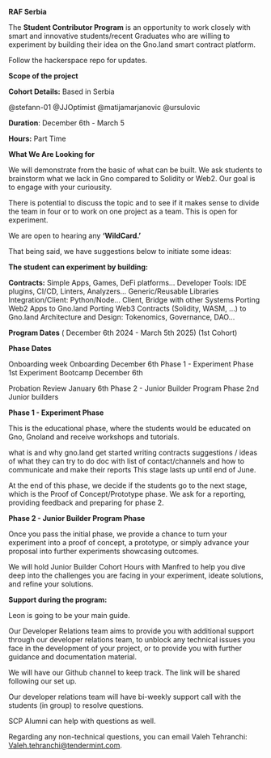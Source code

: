 **RAF Serbia** 

The **Student Contributor Program** is an opportunity to work closely with smart and innovative students/recent Graduates who are willing to experiment by building their idea on the Gno.land smart contract platform.

Follow the hackerspace repo for updates.

**Scope of the project**

**Cohort Details:** Based in Serbia

@stefann-01 
@JJOptimist 
@matijamarjanovic 
@ursulovic

**Duration**: December 6th - March 5

**Hours:** Part Time

**What We Are Looking for**

We will demonstrate from the basic of what can be built. We ask students to brainstorm what we lack in Gno compared to Solidity or Web2. Our goal is to engage with your curiousity.

There is potential to discuss the topic and to see if it makes sense to divide the team in four or to work on one project as a team. This is open for experiment.

We are open to hearing any **‘WildCard.’**

That being said, we have suggestions below to initiate some ideas:

**The student can experiment by building:**

**Contracts:** Simple Apps, Games, DeFi platforms… Developer Tools: IDE plugins, CI/CD, Linters, Analyzers… Generic/Reusable Libraries Integration/Client: Python/Node… Client, Bridge with other Systems Porting Web2 Apps to Gno.land Porting Web3 Contracts (Solidity, WASM, …) to Gno.land Architecture and Design: Tokenomics, Governance, DAO…

**Program Dates** ( December 6th 2024 - March 5th 2025) (1st Cohort) 

**Phase Dates**

Onboarding week Onboarding December 6th 
Phase 1 - Experiment Phase 1st Experiment Bootcamp December 6th 

Probation Review January 6th 
Phase 2 - Junior Builder Program 
Phase 2nd Junior builders 



**Phase 1 - Experiment Phase**

This is the educational phase, where the students would be educated on Gno, Gnoland and receive workshops and tutorials.

what is and why gno.land get started writing contracts suggestions / ideas of what they can try to do doc with list of contact/channels and how to communicate and make their reports This stage lasts up until end of June.

At the end of this phase, we decide if the students go to the next stage, which is the Proof of Concept/Prototype phase. We ask for a reporting, providing feedback and preparing for phase 2.

**Phase 2 - Junior Builder Program Phase**

Once you pass the initial phase, we provide a chance to turn your experiment into a proof of concept, a prototype, or simply advance your proposal into further experiments showcasing outcomes.

We will hold Junior Builder Cohort Hours with Manfred to help you dive deep into the challenges you are facing in your experiment, ideate solutions, and refine your solutions.

**Support during the program:**

Leon is going to be your main guide.

Our Developer Relations team aims to provide you with additional support through our developer relations team, to unblock any technical issues you face in the development of your project, or to provide you with further guidance and documentation material.

We will have our Github channel to keep track. The link will be shared following our set up.

Our developer relations team will have bi-weekly support call with the students (in group) to resolve questions.

SCP Alumni can help with questions as well.

Regarding any non-technical questions, you can email Valeh Tehranchi: Valeh.tehranchi@tendermint.com.
